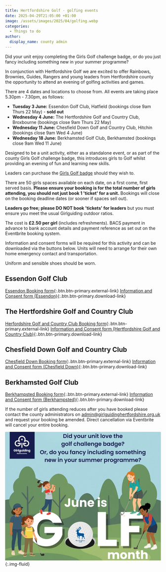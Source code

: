 ```yaml
---
title: Hertfordshire Golf - golfing events
date: 2025-04-29T21:05:00 +01:00
image: /assets/images/2025/04/golfing.webp
categories:
  - Things to do
author:
  display_name: county admin
---
```

Did your unit enjoy completing the Girls Golf challenge badge, or do you just fancy including something new in your summer programme?

In conjunction with Hertfordshire Golf we are excited to offer Rainbows, Brownies, Guides, Rangers and young leaders from Hertfordshire county the opportunity to attend an evening of golfing activities and games.

There are 4 dates and locations to choose from. All events are taking place 5.30pm - 7.30pm, as follows:

- **Tuesday 3 June:** Essendon Golf Club, Hatfield (bookings close 9am Thurs 22 May) - **sold out**
- **Wednesday 4 June:** The Hertfordshire Golf and Country Club, Broxbourne (bookings close 9am Thurs 22 May)
- **Wednesday 11 June:** Chesfield Down Golf and Country Club, Hitchin (bookings close 9am Wed 4 June)
- **Wednesday 18 June:** Berkhamsted Golf Club, Berkhamsted (bookings close 9am Wed 11 June)

Designed to be a unit activity, either as a standalone event, or as part of the county Girls Golf challenge badge, this introduces girls to Golf whilst providing an evening of fun and learning new skills.

Leaders can purchase the [Girls Golf badge](/get-involved/challenge-badges/#girls-golf-challenge-badge) should they wish to.

There are 50 girls spaces available on each date, on a first come, first served basis. **Please ensure your booking is for the total number of girls attending, you should not just book 1 'ticket' for a unit.** Bookings will close on the booking deadline dates (or sooner if spaces sell out).

**Leaders go free; please DO NOT book 'tickets' for leaders** but you must ensure you meet the usual Girlguiding outdoor ratios.

The cost is **£2.50 per girl** (includes refreshments). BACS payment in advance to bank account details and payment reference as set out on the Eventbrite booking system.

Information and consent forms will be required for this activity and can be downloaded via the buttons below. Units will need to arrange for their own home emergency contact and transportation.

Uniform and sensible shoes should be worn.

## Essendon Golf Club

[<span class="visually-hidden">Essendon </span>Booking form](https://www.eventbrite.co.uk/e/hertfordshire-golf-and-girlguiding-hertfordshire-golfing-event-tickets-1336576860369?aff=oddtdtcreator){:.btn.btn-primary.external-link} [Information and Consent form<span class="visually-hidden"> (Essendon)</span>](/assets/docs/2025/essendon-golf-info-and-consent-form.docx){:.btn.btn-primary.download-link}

## The Hertfordshire Golf and Country Club

[<span class="visually-hidden">Herfordshire Golf and Country Club </span>Booking form](https://www.eventbrite.co.uk/e/hertfordshire-golf-and-girlguiding-hertfordshire-golfing-event-tickets-1336624392539?aff=oddtdtcreator){:.btn.btn-primary.external-link} [Information and Consent form <span class="visually-hidden"> (Hertfordshire Golf and Country Club)</span>](/assets/docs/2025/hertfordshire-golf-info-and-consent-form.docx){:.btn.btn-primary.download-link}

## Chesfield Down Golf and Country Club

[<span class="visually-hidden">Chesfield Down </span>Booking form](https://www.eventbrite.co.uk/e/hertfordshire-golf-and-girlguiding-hertfordshire-golfing-event-tickets-1336627160819?aff=oddtdtcreator){:.btn.btn-primary.external-link} [Information and Consent form<span class="visually-hidden"> (Chesfield Down)</span>](/assets/docs/2025/chesfield-down-info-and-consent-form.docx){:.btn.btn-primary.download-link}

## Berkhamsted Golf Club

[<span class="visually-hidden">Berkhampsted </span>Booking form](https://www.eventbrite.co.uk/e/hertfordshire-golf-and-girlguiding-hertfordshire-golfing-event-tickets-1336632185849?aff=oddtdtcreator){:.btn.btn-primary.external-link} [Information and Consent form<span class="visually-hidden"> (Berkhampsted)</span>](/assets/docs/2025/berkhamsted-info-and-consent-form.docx){:.btn.btn-primary.download-link}

If the number of girls attending reduces after you have booked please contact the county administrators on <admin@girlguidinghertfordshire.org.uk> and request your booking be amended. Direct cancellation via Eventbrite will cancel your entire booking.

![Golf flyer](/assets/images/2025/04/golf-flyer.webp){:.img-fluid}
